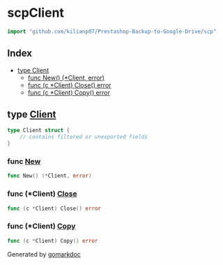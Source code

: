 <!-- gomarkdoc:embed:start -->

<!-- Code generated by gomarkdoc. DO NOT EDIT -->

# scpClient

```go
import "github.com/kilianp07/Prestashop-Backup-to-Google-Drive/scp"
```

## Index

- [type Client](<#Client>)
  - [func New\(\) \(\*Client, error\)](<#New>)
  - [func \(c \*Client\) Close\(\) error](<#Client.Close>)
  - [func \(c \*Client\) Copy\(\) error](<#Client.Copy>)


<a name="Client"></a>
## type [Client](<https://github.com/kilianp07/Prestashop-Backup-to-Google-Drive/blob/main/scp/scp.go#L17-L22>)



```go
type Client struct {
    // contains filtered or unexported fields
}
```

<a name="New"></a>
### func [New](<https://github.com/kilianp07/Prestashop-Backup-to-Google-Drive/blob/main/scp/scp.go#L24>)

```go
func New() (*Client, error)
```



<a name="Client.Close"></a>
### func \(\*Client\) [Close](<https://github.com/kilianp07/Prestashop-Backup-to-Google-Drive/blob/main/scp/scp.go#L150>)

```go
func (c *Client) Close() error
```



<a name="Client.Copy"></a>
### func \(\*Client\) [Copy](<https://github.com/kilianp07/Prestashop-Backup-to-Google-Drive/blob/main/scp/scp.go#L154>)

```go
func (c *Client) Copy() error
```



Generated by [gomarkdoc](<https://github.com/princjef/gomarkdoc>)


<!-- gomarkdoc:embed:end -->